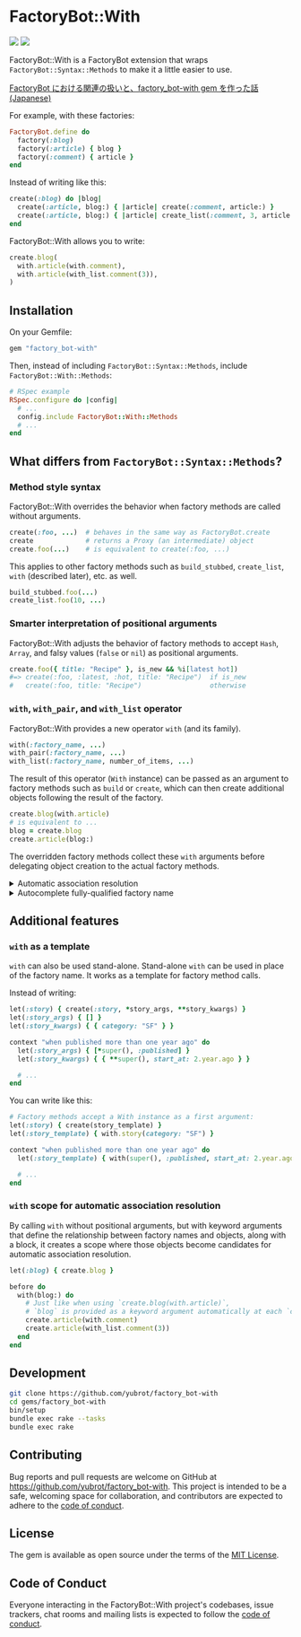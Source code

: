 # FactoryBot::With

[![](https://badge.fury.io/rb/factory_bot-with.svg)](https://badge.fury.io/rb/factory_bot-with)
[![](https://github.com/yubrot/factory_bot-with/actions/workflows/main.yml/badge.svg)](https://github.com/yubrot/factory_bot-with/actions/workflows/main.yml)

FactoryBot::With is a FactoryBot extension that wraps `FactoryBot::Syntax::Methods` to make it a little easier to use.

[FactoryBot における関連の扱いと、factory_bot-with gem を作った話 (Japanese)](https://zenn.dev/yubrot/articles/032447068e308e)

For example, with these factories:

```ruby
FactoryBot.define do
  factory(:blog)
  factory(:article) { blog }
  factory(:comment) { article }
end
```

Instead of writing like this:

```ruby
create(:blog) do |blog|
  create(:article, blog:) { |article| create(:comment, article:) }
  create(:article, blog:) { |article| create_list(:comment, 3, article:) }
end
```

FactoryBot::With allows you to write:

```ruby
create.blog(
  with.article(with.comment),
  with.article(with_list.comment(3)),
)
```

## Installation

On your Gemfile:

```ruby
gem "factory_bot-with"
```

Then, instead of including `FactoryBot::Syntax::Methods`, include `FactoryBot::With::Methods`:

```ruby
# RSpec example
RSpec.configure do |config|
  # ...
  config.include FactoryBot::With::Methods
  # ...
end
```

## What differs from `FactoryBot::Syntax::Methods`?

### Method style syntax

FactoryBot::With overrides the behavior when factory methods are called without arguments.

```ruby
create(:foo, ...)  # behaves in the same way as FactoryBot.create
create             # returns a Proxy (an intermediate) object
create.foo(...)    # is equivalent to create(:foo, ...)
```

This applies to other factory methods such as `build_stubbed`, `create_list`, `with` (described later), etc. as well.

```ruby
build_stubbed.foo(...)
create_list.foo(10, ...)
```

### Smarter interpretation of positional arguments

FactoryBot::With adjusts the behavior of factory methods to accept `Hash`, `Array`, and falsy values (`false` or `nil`) as positional arguments.

```ruby
create.foo({ title: "Recipe" }, is_new && %i[latest hot])
#=> create(:foo, :latest, :hot, title: "Recipe")  if is_new
#   create(:foo, title: "Recipe")                 otherwise
```

### `with`, `with_pair`, and `with_list` operator

FactoryBot::With provides a new operator `with` (and its family).

```ruby
with(:factory_name, ...)
with_pair(:factory_name, ...)
with_list(:factory_name, number_of_items, ...)
```

The result of this operator (`With` instance) can be passed as an argument to factory methods such as `build` or `create`, which can then create additional objects following the result of the factory.

```ruby
create.blog(with.article)
# is equivalent to ...
blog = create.blog
create.article(blog:)
```

The overridden factory methods collect these `with` arguments before delegating object creation to the actual factory methods.

<details>
<summary>Automatic association resolution</summary>

`with` automatically resolves references to ancestor objects based on the definition of the FactoryBot associations.

This automatic resolution takes into account any [traits](https://thoughtbot.github.io/factory_bot/traits/summary.html) in the factories, [aliases](https://thoughtbot.github.io/factory_bot/sequences/aliases.html) in the factories, and [factory specifications](https://thoughtbot.github.io/factory_bot/associations/specifying-the-factory.html) in the associations.

```ruby
FactoryBot.define do
  factory(:video)
  factory(:photo)
  factory(:tag) do
    trait(:for_video) { taggable factory: :video }
    trait(:for_photo) { taggable factory: :photo }
  end
end

create.video(with.tag(text: "latest"))  # resolved as taggable: video
create.photo(with.tag(text: "latest"))  # ...
```

Due to technical limitations, [inline associations](https://thoughtbot.github.io/factory_bot/associations/inline-definition.html) cannot be resolved.

</details>

<details>
<summary>Autocomplete fully-qualified factory name</summary>

For a factory name that is prefixed by the parent object's factory name, the prefix can be omitted.

```ruby
FactoryBot.define do
  factory(:blog)
  factory(:blog_article) { blog }
end

create.blog(with.article) # autocomplete to :blog_article
```

</details>

## Additional features

### `with` as a template

`with` can also be used stand-alone. Stand-alone `with` can be used in place of the factory name. It works as a template for factory method calls.

Instead of writing:

```ruby
let(:story) { create(:story, *story_args, **story_kwargs) }
let(:story_args) { [] }
let(:story_kwargs) { { category: "SF" } }

context "when published more than one year ago" do
  let(:story_args) { [*super(), :published] }
  let(:story_kwargs) { { **super(), start_at: 2.year.ago } }

  # ...
end
```

You can write like this:

```ruby
# Factory methods accept a With instance as a first argument:
let(:story) { create(story_template) }
let(:story_template) { with.story(category: "SF") }

context "when published more than one year ago" do
  let(:story_template) { with(super(), :published, start_at: 2.year.ago) }

  # ...
end
```

### `with` scope for automatic association resolution

By calling `with` without positional arguments, but with keyword arguments that define the relationship between factory names and objects, along with a block, it creates a scope where those objects become candidates for automatic association resolution.

```ruby
let(:blog) { create.blog }

before do
  with(blog:) do
    # Just like when using `create.blog(with.article)`,
    # `blog` is provided as a keyword argument automatically at each `create.article`
    create.article(with.comment)
    create.article(with_list.comment(3))
  end
end
```

## Development

```bash
git clone https://github.com/yubrot/factory_bot-with
cd gems/factory_bot-with
bin/setup
bundle exec rake --tasks
bundle exec rake
```

## Contributing

Bug reports and pull requests are welcome on GitHub at https://github.com/yubrot/factory_bot-with. This project is intended to be a safe, welcoming space for collaboration, and contributors are expected to adhere to the [code of conduct](https://github.com/yubrot/factory_bot-with/blob/main/CODE_OF_CONDUCT.md).

## License

The gem is available as open source under the terms of the [MIT License](https://opensource.org/licenses/MIT).

## Code of Conduct

Everyone interacting in the FactoryBot::With project's codebases, issue trackers, chat rooms and mailing lists is expected to follow the [code of conduct](https://github.com/yubrot/factory_bot-with/blob/main/CODE_OF_CONDUCT.md).
